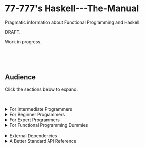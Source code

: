 # 77-777's Haskell---The-Manual
Pragmatic information about Functional Programming and Haskell.

DRAFT.

Work in progress.

<br>
<br>
<br>

## Audience

Click the sections below to expand.

<br>
<br>

<details>
  <summary> For Intermediate Programmers </summary>

---

### Spawning a project & building

* Ecosystem & Environment
  * ? - primary build and project manager
  * ? - package manager
  * todo.
  * ghc - the Ocaml Compiler. 

Please use your respective *nix package manager.

`sudo apt-get install ghc`


<br>
<br>
<br>

### Console Arguments & Printing

```haskell
  
```

### File IO

```haskell
  
```

### Directory & File Operations

```haskell
  
```

### Data Type Conversion

```haskell
  
```

### String Handling

```haskell
  
```

### Threading & Process Handling

```haskell
  
```

### Sockets

```haskell
  
```

### GUI

```haskell
  
```

### Web Requests

```haskell
  
```

### Web Framework

```haskell
Yesod
```

### Logging
```haskell

```

### Config Storage

### Regex & Levenshtein

### Parsing HTML/JSON/XML

### Error Handling & Exceptions

### Timers, Events, Promises



### Database Access / ORM

### Keywords in OCaml

```haskell

```

### Symbols in Haskell

* State Symbols

```haskell

```

* Structure Symbols

``haskell
   
```

* Operator Symbols

``haskell

```

<br>
<br>

</details>

<details>
  <summary> For Beginner Programmers </summary>

---

### Types & Records

```haskell

```

### Modules

```haskell

```

### Functions

```haskell
  
```

### Variants & Polymorphism

```haskell

```

### Variables

```haskell

```

### If Statements

```haskell

```

### Looping & Control Flow

```haskell
  
```

### Recursion & List Manipulation/Patterns

```haskell
  
```

### Interfaces (Typeclasses)

```haskell

```

### Generics & Constructor Parametrization

```haskell

```

### Functors

### Pointers/Refs

<br>
<br>

</details>

<details>
  <summary> For Expert Programmers </summary>

---

### FFI

The foreign function interface for interoping with native code and the os.

### DLLs / Shared Libraries

Accessing functions directly from shared libraries.

### Compiler/Interpreter Tweaks

Optimization, compiling or interpreting, linking, bytecode generation, garbage collection, etc.

### Project Layout & Code Structure

1 module file can contain multiple nested submodules. 
Scaffolding/ers.

### Architecture

Patterns. Functors and Monads.

### Good Practice

Clarity. Avoid surprises. DRY principle. SOLID principle if using OOP.

<br>
<br>

</details>

<details>
  <summary> For Functional Programming Dummies </summary>

---

### Terminology

* Purity
  * Functions that produce no side effects. Given an input, the ouput should be the same on said input no matter what the state of the system is. If this rule is broken, the function is not pure.

* State
  * Commonly used to refer to structures, variables, code or the system which can change at any moment in time. Code changing in other places other than their grouped scope is considered bad practice.

* Side Effect
  * When a function emits the notion of modyfing state outside of it's scope such as globals or dependencies.

* Unit/IO Notation
  * Commonly known/referred as the "void" type, (), this notation is used to indicate that a function will do or "return" an IO side effect operation that changes some system/program state.

* Expression
  * Also called compute/computation, is any calculation or subexpression that MUST return a value as a result. In the functional mindset, a program is a series of expressions and subexpressions but ultimately going down to a single value outputted. ("Figure of speech")

* Immutability
  * Data created/assigned with values at spawn time which cannot be changed afterwards. Can be predicted since it is constant.

* Mutable Data
  * Data that can be affected by side effects/IO.

* Records
  * Groups of types aligned together under a single type. It is the "structure/struct" aspect of functional programming.

* First Class Citizen
  * Any entity that can be treated as you treat a variable, which means you can add it to another, compute it, pass it as an argument to another function and/or return it as a value.

* Functions as First Class Citizens
  * Functional paradigm prides itself on the notion that some (depends on language) functions are ultimately variables, can be declared as such, can be passed as arguments and can be returned. This is the notion of function pointers for those who know C. Commonly used for callbacks, events and other procedural code.

* Higher Order Functions
  * Functions that are treated as First Class Citizens. Basically function pointers. Ocaml functions are all higher order. In Haskell, not all functions are higher order functions.

* Function Composition
  * Calling functions which rely on values returned by calling another function. E.g. f(g(x)).

* Arity
  * The number of parameters a function has. Lengthy parameters for a function (e.g high Arity) smells of a badly coded function or a complex one.

* Currying
  * Complex functions which have a high arity need to be broken down. This simplification process is called currying.

* Variants
  * Ocaml's type system for creating generics and polymorphic values.

* Functors
  * Factory pattern kin.

* Lambda Calculus
  * Anonymous function spawning notation.

* Polymorphism
  * The act of having and passing data that holds multiple "forms". A stream object for example might be a base entity for a filestream, networkstream, pipestream or whatever.

* Generics
  * Having data structures that can be reused with other types. Particularly lists. Lists of integers or bytes or strings as an example.

* Meta Programming
  * Programs written that generate other programs/code.

* Dependency Injection
  * A concept used to manage portability and hotswap, as common usecases. One implementation of dependency injection is the IoC container for dependency inversion.

* Module Types
  * Ocaml's "interfaces" to modules.

* Monads
  * 

* Zippers
  * 

### Functional Paradigm Aims

* Functional Application
  * Functional programming is all about having pure functions and calling those pure functions to transform your data. Everything is an expression and your IO should be separated and organized in a high level fashion.

* Functional Purity
  * Functions without side effects that are agnostic of system state. As many as you can. Why? Said functions are easy to test, well design and don't depend on external factors. (in theory)

* IO & Side Effect Separation
  * A tremendous amount of errors, bugs and malpractice happens as a result of poor state management. Having a more organized flow where IO is separate from pure code provides clarity to where errors may occur as well as visual guidance to where program logic/computation is located.

* Reduce state and constrain/isolate it
  * Removing for, while loops is one way to reduce state and instead do things recursively.

* Low Function Arity Through Currying


* Simple & Flexible Data Transformation
* Low Coupling, High Cohesion
* Type Correctness
* Immutability unless otherwise altered
* Recursivity
* Declaratively define problems
* Write less, Do more
* Lower bug rate

<br>
<br>

</details>

<br>

<details>
   <summary>External Dependencies</summary>

---

### Common Libraries

Cabal is the official Haskell package manager.

`cabal install <pkg-name>`

| Library  | Purpose | Comments |
| -------- | ------- | ----- |
| | | |

<br>
<br>

</details>

<details>
   <summary>A Better Standard API Reference</summary>

---

## The Standard API

Click each module to expand and see their exposed functions and types.

```ocaml
(* Importable Modules *)



(* Console, File IO, Etc *)



(* Date, Time, Math *)


(* Related to Types *)


(* Data Structure Modules *)


(* Algorithms. Hashing, RNG, Sort, Etc. *)


(* Concurrency, Parallelism, Synchronization *)


```

</details>
  
<br>
